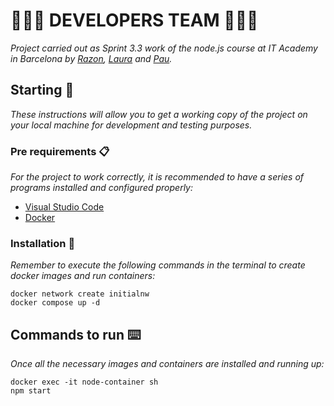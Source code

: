 # 🧑🏻‍💻 DEVELOPERS TEAM 🧑🏻‍💻
_Project carried out as Sprint 3.3 work of the node.js course at IT Academy in Barcelona by [Razon](https://github.com/razondpro), [Laura](https://github.com/) and [Pau](https://github.com/)._

## Starting 🚀

_These instructions will allow you to get a working copy of the project on your local machine for development and testing purposes._

### Pre requirements 📋

_For the project to work correctly, it is recommended to have a series of programs installed and configured properly:_
- [Visual Studio Code](https://code.visualstudio.com/download)
- [Docker](https://www.docker.com/)

### Installation 🔧

_Remember to execute the following commands in the terminal to create docker images and run containers:_

```
docker network create initialnw
docker compose up -d

```
## Commands to run ⌨️

_Once all the necessary images and containers are installed and running up:_
```
docker exec -it node-container sh
npm start
```